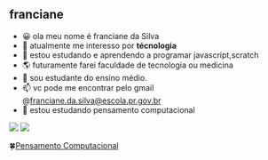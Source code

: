 ## franciane
- 😀 ola meu nome é franciane da Silva 
- 👀 atualmente me interesso por **técnologia** 
- 📖 estou estudando e aprendendo a programar javascript,scratch
- 🌎 futuramente farei faculdade de tecnologia ou medicina 
- 🏨 sou estudante do ensino médio.
- 📫 vc pode me encontrar pelo gmail @franciane.da.silva@escola.pr.gov.br
- 🦋 estou estudando pensamento computacional
 
![](https://img.shields.io/badge/Scratch-4D97FF?style=for-the-badge&logo=Scratch&logoColor=white)
![](https://img.shields.io/badge/JavaScript-323330?style=for-the-badge&logo=javascript&logoColor=F7DF1E)

 🍀[Pensamento Computacional](https://blog.conexia.com.br/pensamento-computacional/#:~:text=O%20que%20%C3%A9%20pensamento%20computacional,forma%20cr%C3%ADtica%2C%20criativa%20e%20estrat%C3%A9gica.)
